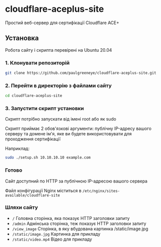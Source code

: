 # cloudflare-aceplus-site

Простий веб-сервер для сертифікації Cloudflare ACE+

## Установка

Робота сайту і скрипта перевірені на Ubuntu 20.04

### 1. Клонувати репозиторій

```bash
git clone https://github.com/paulgreeneye/cloudflare-aceplus-site.git
```

### 2. Перейти в директорію з файлами сайту

```bash
cd cloudflare-aceplus-site
```

### 3. Запустити скрипт установки

Скрипт потрібно запускати від імені root або як sudo

Скрипт приймає 2 обов'язкові аргументи: публічну IP-адресу вашого серверу та домене ім'я, яке ви будете використовувати для проходження сертифікації

Наприклад:

```bash
sudo ./setup.sh 10.10.10.10 example.com
```

### Готово

Сайт доступний по HTTP за публічною IP-адресою вашого сервера

Файл конфігурації Nginx міститься в `/etc/nginx/sites-available/cloudflare-site`

### Шляхи сайту

- `/` Головна сторінка, яка показує HTTP заголовки запиту
- `/admin` Адмінська сторінка, теж показує HTTP заголовки запиту
- `/view_image` Сторінка, в яку вбудована картинка /static/image.jpg
- `/static/image.jpg` Картинка для прикладу
- `/static/video.mp4` Відео для прикладу

